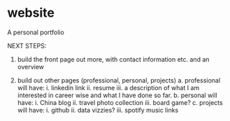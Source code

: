 # website
A personal portfolio


NEXT STEPS:

1. build the front page out more, with contact information etc. and an overview


2. build out other pages (professional, personal, projects)
	a. professional will have:
		i. linkedin link
		ii. resume
		iii. a description of what I am interested in career wise and what I have done so far.
	b. personal will have:
		i. China blog
		ii. travel photo collection
		iii. board game?
	c. projects will have:
		i. github
		ii. data vizzies?
		iii. spotify music links